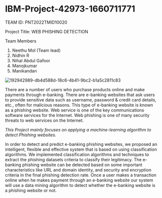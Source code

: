 # IBM-Project-42973-1660711771
TEAM ID: PNT2022TMID10020

Project Title: WEB PHISHING DETECTION
 
 Team Members
  1. Neethu Mol (Team lead)
  2. Nidhin R
  3. Nihal Abdul Gafoor
  4. Manojkumar
  5. Manikandan
  
![192942989-db4d588d-18c6-4b41-9bc2-b1a5c2811c83](https://user-images.githubusercontent.com/74289748/197334213-d770c4d7-961b-4e95-acb2-83773f78bcba.jpg)

There are a number of users who purchase products online and make payments through e-banking. There are e-banking websites that ask users to provide sensitive data such as username, password & credit card details, etc., often for malicious reasons. This type of e-banking website is known as a phishing website. Web service is one of the key communications software services for the Internet. Web phishing is one of many security threats to web services on the Internet.

*This Project mainly focuses on applying a machine-learning algorithm to detect Phishing websites.*

In order to detect and predict e-banking phishing websites, we proposed an intelligent, flexible and effective system that is based on using classification algorithms.  We implemented classification algorithms and techniques to extract the phishing datasets criteria to classify their legitimacy. The e-banking phishing website can be detected based on some important characteristics like URL and domain identity, and security and encryption criteria in the final phishing detection rate. Once a user makes a transaction online when he makes payment through an e-banking website our system will use a data mining algorithm to detect whether the e-banking website is a phishing website or not.
